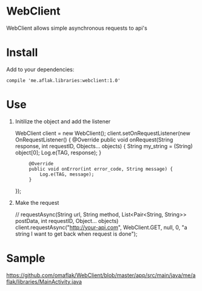 # WebClient
WebClient allows simple asynchronous requests to api's

# Install

Add to your dependencies:

    compile 'me.aflak.libraries:webclient:1.0'

# Use

1) Initilize the object and add the listener

    WebClient client = new WebClient();
    client.setOnRequestListener(new OnRequestListener() {
            @Override
            public void onRequest(String response, int requestID, Objects... objects) {
                String my_string = (String) object[0];
                Log.e(TAG, response);
            }

            @Override
            public void onError(int error_code, String message) {
                Log.e(TAG, message);
            }
    });

2) Make the request
    
    //  requestAsync(String url, String method, List<Pair<String, String>> postData, int requestID, Object... objects)
    client.requestAsync("http://your-api.com", WebClient.GET, null, 0, "a string I want to get back when request is done");
    
# Sample

https://github.com/omaflak/WebClient/blob/master/app/src/main/java/me/aflak/libraries/MainActivity.java
